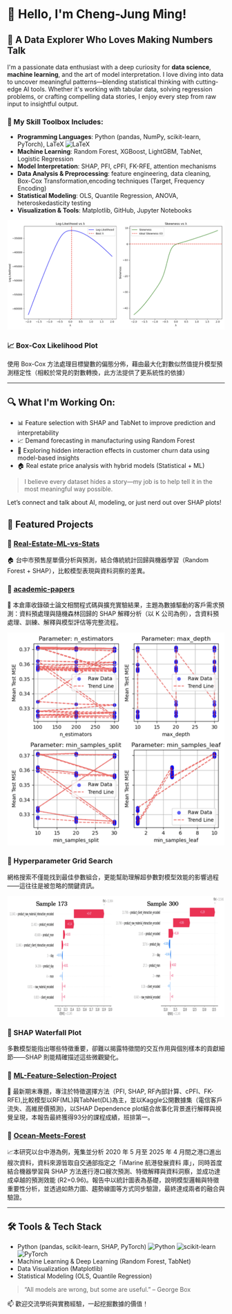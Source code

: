 # 👋 Hello, I'm Cheng-Jung Ming!  
## 🧠 A Data Explorer Who Loves Making Numbers Talk

I'm a passionate data enthusiast with a deep curiosity for **data science**, **machine learning**, and the art of model interpretation.
I love diving into data to uncover meaningful patterns—blending statistical thinking with cutting-edge AI tools.
Whether it's working with tabular data, solving regression problems, or crafting compelling data stories, I enjoy every step from raw input to insightful output.

### 🔧 My Skill Toolbox Includes:
- **Programming Languages**: Python (pandas, NumPy, scikit-learn, PyTorch), LaTeX ![LaTeX](https://img.shields.io/badge/LaTeX-47A141?style=flat&logo=LaTeX&logoColor=white)
- **Machine Learning**: Random Forest, XGBoost, LightGBM, TabNet, Logistic Regression  
- **Model Interpretation**: SHAP, PFI, cPFI, FK-RFE, attention mechanisms  
- **Data Analysis & Preprocessing**: feature engineering, data cleaning, Box-Cox Transformation,encoding techniques (Target, Frequency Encoding)  
- **Statistical Modeling**: OLS, Quantile Regression, ANOVA, heteroskedasticity testing  
- **Visualization & Tools**: Matplotlib, GitHub, Jupyter Notebooks  

![Box-Cox Likelihood](https://raw.githubusercontent.com/cheng-jung-ming/cheng-jung-ming/main/images/boxcox_likelihood_plot.png)
### 📈 Box-Cox Likelihood Plot
使用 Box-Cox 方法處理目標變數的偏態分佈，藉由最大化對數似然值提升模型預測穩定性（相較於常見的對數轉換，此方法提供了更系統性的依據）

---

## 🔍 What I'm Working On:
- 📊 Feature selection with SHAP and TabNet to improve prediction and interpretability  
- 📈 Demand forecasting in manufacturing using Random Forest  
- 🧩 Exploring hidden interaction effects in customer churn data using model-based insights  
- 🏠 Real estate price analysis with hybrid models (Statistical + ML)

> I believe every dataset hides a story—my job is to help tell it in the most meaningful way possible.  

Let’s connect and talk about AI, modeling, or just nerd out over SHAP plots!

## 📌 Featured Projects

### 🔹 [Real-Estate-ML-vs-Stats](https://github.com/cheng-jung-ming/Real-Estate-ML-vs-Stats)  
🏠 台中市預售屋單價分析與預測，結合傳統統計回歸與機器學習（Random Forest + SHAP），比較模型表現與資料洞察的差異。

### 🔹 [academic-papers](https://github.com/cheng-jung-ming/academic-papers)  
📄 本倉庫收錄碩士論文相關程式碼與擴充實驗結果，主題為數據驅動的客戶需求預測：資料預處理與隨機森林回歸的 SHAP 解釋分析（以 K 公司為例），含資料預處理、訓練、解釋與模型評估等完整流程。

![Hyperparameter Grid Search](https://raw.githubusercontent.com/cheng-jung-ming/cheng-jung-ming/main/images/hyperparameter_gridsearch.png)
### 🔧 Hyperparameter Grid Search
網格搜索不僅能找到最佳參數組合，更能幫助理解超參數對模型效能的影響過程——這往往是被忽略的關鍵資訊。

![SHAP Waterfall Plot](https://raw.githubusercontent.com/cheng-jung-ming/cheng-jung-ming/main/images/shap_waterfall.png)
### 🧠 SHAP Waterfall Plot
多數模型能指出哪些特徵重要，卻難以揭露特徵間的交互作用與個別樣本的貢獻細節——SHAP 則能精確描述這些微觀變化。

### 🔹 [ML-Feature-Selection-Project](https://github.com/cheng-jung-ming/ML-Feature-Selection-Project)  
🌟 最新期末專題，專注於特徵選擇方法（PFI, SHAP, RF內部計算、cPFI、FK-RFE),比較模型以RF(ML)與TabNet(DL)為主，並以Kaggle公開數據集（電信客戶流失、高維房價預測)，以SHAP Dependence plot結合故事化背景進行解釋與視覺呈現，本報告最終獲得93分的課程成績，班排第一。

### 🔹 [Ocean-Meets-Forest](https://github.com/cheng-jung-ming/Ocean-Meets-Forest)  
📈本研究以台中港為例，蒐集並分析 2020 年 5 月至 2025 年 4 月間之港口進出艘次資料，資料來源皆取自交通部指定之「iMarine 航港發展資料 庫」，同時首度結合機器學習與 SHAP 方法進行港口艘次預測、特徵解釋與資料洞察，並成功達成卓越的預測效能 (R2=0.96)。報告中以統計圖表為基礎，說明模型邏輯與特徵重要性分析，並透過如熱力圖、趨勢線圖等方式同步驗證，最終達成兩者的融合與驗證。

---

## 🛠️ Tools & Tech Stack
- Python (pandas, scikit-learn, SHAP, PyTorch)
![Python](https://img.shields.io/badge/Python-3776AB?style=flat&logo=python&logoColor=white)
![scikit-learn](https://img.shields.io/badge/scikit--learn-F7931E?style=flat&logo=scikit-learn&logoColor=white)
![PyTorch](https://img.shields.io/badge/PyTorch-EE4C2C?style=flat&logo=PyTorch&logoColor=white)
- Machine Learning & Deep Learning (Random Forest, TabNet)
- Data Visualization (Matplotlib)
- Statistical Modeling (OLS, Quantile Regression)


> “All models are wrong, but some are useful.” – George Box

📫 歡迎交流學術與實務經驗，一起挖掘數據的價值！

